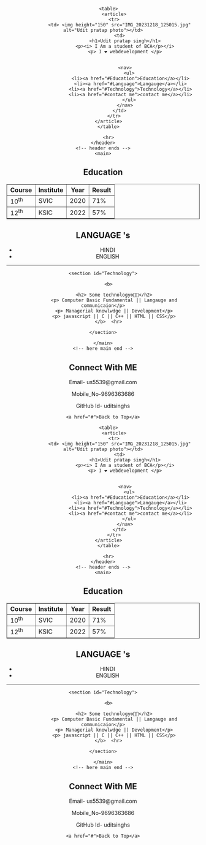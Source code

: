 <!DOCTYPE html>
<html lang="en">

<head>
    <meta charset="UTF-8">
    <meta name="viewport" content="width=device-width, initial-scale=1.0">
    <title>Document</title>
</head>

<body>
    <header>

        <table>
            <article>
            <tr>
                <td> <img height="150" src="IMG_20231218_125015.jpg" alt="Udit pratap photo"></td>
                <td>
                    <h1>Udit pratap singh</h1>
                    <p><i> I Am a student of BCA</p></i>
                    <p> I ❤ webdevelopment </p>
                
                
                    <nav>
                       <ul>
                        <li><a href="#Education">Education</a></li>
                        <li><a href="#Language">Langauge</a></li>
                        <li><a href="#Technology">Technology</a></li>
                        <li><a href="#contact me">contact me</a></li>
                       </ul>
                    </nav>
                </td>
            </tr>
        </article>
        </table>
        
        <hr>
    </header>
    <!-- header ends -->
    <main>
<section id="Education">
        <h2> Education</h2>
        <table border="">
            <tr>
                <thead>
                    <th>Course</th>
                    <th>Institute</th>
                    <th>Year</th>
                    <th>Result</th>
            </tr>
            </thead>
            <tr>
                <tbody>
                <td>10<sup>th</sup></td>
                <td>SVIC</td>
                <td>2020</td>
                <td>71%</td>
            </tr>
            <tr>
                <td>12<sup>th</sup></td>
                <td>KSIC</td>
                <td>2022</td>
                <td>57%</td>
            </tr></tbody>
        </table>
    </section>

<section id="Langauge">
        <h2>LANGUAGE 's</h2>
        <ul>
            <li>HINDI</li>
            <li>ENGLISH</li>
        </ul>
        <hr>
    </section>

    <section id="Technology">

        <b>

            <h2> Some technology⚙👨‍💻</h2>
            <p> Computer Basic Fundamental || Langauge and communicaion</p>
            <p> Managerial knowlwdge || Development</p>
            <p> javascript || C || C++ || HTML || CSS</p>
        </b>  <hr>
      
    </section>

    </main>
    <!-- here main end -->
<footer id="contact me">
    <h2> Connect With ME</h2>
    <p> Email- us5539@gmail.com</p>
    <p> Mobile_No-9696363686</p>
    <p>GitHub Id- uditsinghs</p>

    <a href="#">Back to Top</a>
</footer><!DOCTYPE html>
<html lang="en">

<head>
    <meta charset="UTF-8">
    <meta name="viewport" content="width=device-width, initial-scale=1.0">
    <title>Document</title>
</head>

<body>
    <header>

        <table>
            <article>
            <tr>
                <td> <img height="150" src="IMG_20231218_125015.jpg" alt="Udit pratap photo"></td>
                <td>
                    <h1>Udit pratap singh</h1>
                    <p><i> I Am a student of BCA</p></i>
                    <p> I ❤ webdevelopment </p>
                
                
                    <nav>
                       <ul>
                        <li><a href="#Education">Education</a></li>
                        <li><a href="#Language">Langauge</a></li>
                        <li><a href="#Technology">Technology</a></li>
                        <li><a href="#contact me">contact me</a></li>
                       </ul>
                    </nav>
                </td>
            </tr>
        </article>
        </table>
        
        <hr>
    </header>
    <!-- header ends -->
    <main>
<section id="Education">
        <h2> Education</h2>
        <table border="">
            <tr>
                <thead>
                    <th>Course</th>
                    <th>Institute</th>
                    <th>Year</th>
                    <th>Result</th>
            </tr>
            </thead>
            <tr>
                <tbody>
                <td>10<sup>th</sup></td>
                <td>SVIC</td>
                <td>2020</td>
                <td>71%</td>
            </tr>
            <tr>
                <td>12<sup>th</sup></td>
                <td>KSIC</td>
                <td>2022</td>
                <td>57%</td>
            </tr></tbody>
        </table>
    </section>

<section id="Langauge">
        <h2>LANGUAGE 's</h2>
        <ul>
            <li>HINDI</li>
            <li>ENGLISH</li>
        </ul>
        <hr>
    </section>

    <section id="Technology">

        <b>

            <h2> Some technology⚙👨‍💻</h2>
            <p> Computer Basic Fundamental || Langauge and communicaion</p>
            <p> Managerial knowlwdge || Development</p>
            <p> javascript || C || C++ || HTML || CSS</p>
        </b>  <hr>
      
    </section>

    </main>
    <!-- here main end -->
<footer id="contact me">
    <h2> Connect With ME</h2>
    <p> Email- us5539@gmail.com</p>
    <p> Mobile_No-9696363686</p>
    <p>GitHub Id- uditsinghs</p>

    <a href="#">Back to Top</a>
</footer>
